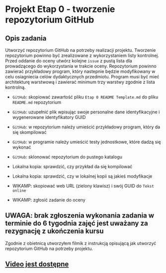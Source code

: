 # Projekt Etap 0 - tworzenie repozytorium GitHub

## Opis zadania

Utworzyć repozytorium GitHub na potrzeby realizacji projektu. Tworzenie repozytorium powinno być zrealizowane z wykorzystaniem listy kontrolnej. Przed oddanie do oceny utwórz kolejne `issue` z pustą lista dla prowadzącego do wykorzystania w trakcie oceny. Repozytorium powinno zawierać przykładowy program, który nastepnie będzie modyfikowany w celu osiagniecia celów dydaktycznych przedmiotu. Program musi być mieć architekturę warstwową i zawierać minimum trzy warstwy zgodnie z lista kontrolną.

- `GitHub`: skopiować zawartość pliku `Etap 0 README Template.md` do pliku `README.md` repozytorium
- `GitHub`: uzupełnić plik wpisując swoje personalne dane identyfikacyjne i wygenerowane identyfikatory GUID
- `GitHub`: w repozytorium należy umieścić przykładowy program, który da się skompilować
- `GitHub`: w programie należy umieścić testy jednostkowe, które dadzą się wykonać
- `GitHub`: sklonować repozytorium do pustego katalogu
- Lokalna kopia: sprawdzić, czy przykład da się kompilować
- Lokalna kopia: sprawdzić, czy w lokalnej kopii są jakieś modyfikacje

- WIKAMP: skopiować web URL (zielony klawisz) i swój GUID do `Tekst online`
- WIKAMP: zgłosić zadanie do oceny

## UWAGA: brak zgłoszenia wykonania zadania w terminie do 6 tygodnia zajęć jest uważany za rezygnację z ukończenia kursu

Zgodnie z obietnicą utworzyłem filmik z instrukcją opisującą jak utworzyć repozytorium GitHub na potrzeby projektu.

## [Video jest dostępne](https://youtu.be/uANd4kfWfVA)
